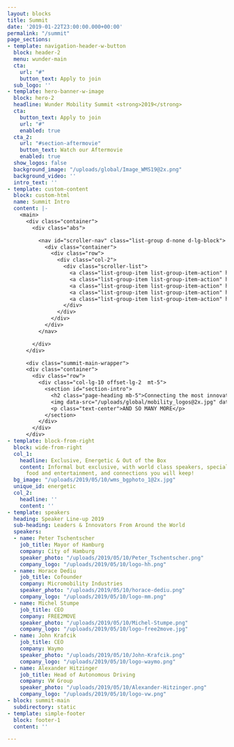 ```yaml
---
layout: blocks
title: Summit
date: '2019-01-22T23:00:00.000+00:00'
permalink: "/summit"
page_sections:
- template: navigation-header-w-button
  block: header-2
  menu: wunder-main
  cta:
    url: "#"
    button_text: Apply to join
  sub_logo: ''
- template: hero-banner-w-image
  block: hero-2
  headline: Wunder Mobility Summit <strong>2019</strong>
  cta:
    button_text: Apply to join
    url: "#"
    enabled: true
  cta_2:
    url: "#section-aftermovie"
    button_text: Watch our Aftermovie
    enabled: true
  show_logos: false
  background_image: "/uploads/global/Image_WMS19@2x.png"
  background_video: ''
  intro_text: ''
- template: custom-content
  block: custom-html
  name: Summit Intro
  content: |-
    <main>
      <div class="container">
        <div class="abs">

          <nav id="scroller-nav" class="list-group d-none d-lg-block">
            <div class="container">
              <div class="row">
                <div class="col-2">
                  <div class="scroller-list">
                    <a class="list-group-item list-group-item-action" href="#section-intro">Intro</a>
                    <a class="list-group-item list-group-item-action" href="#section-speakers">Speakers</a>
                    <a class="list-group-item list-group-item-action" href="#section-agenda">Agenda</a>
                    <a class="list-group-item list-group-item-action" href="#section-wms18">WMS18</a>
                    <a class="list-group-item list-group-item-action" href="#section-press">Press</a>
                  </div>
                </div>
              </div>
            </div>
          </nav>

        </div>
      </div>

      <div class="summit-main-wrapper">
      <div class="container">
        <div class="row">
          <div class="col-lg-10 offset-lg-2  mt-5">
            <section id="section-intro">
              <h2 class="page-heading mb-5">Connecting the most innovative minds in mobility</h2>
              <img data-src="/uploads/global/mobility_logos@2x.jpg" data-srcset="/uploads/global/mobility_logos@2x.jpg 2x" alt="logos of previous attendees"  class="mw-100 mb-3" />
              <p class="text-center">AND SO MANY MORE</p>
            </section>
          </div>
        </div>
      </div>
- template: block-from-right
  block: wide-from-right
  col_1:
    headline: Exclusive, Energetic & Out of the Box
    content: Informal but exclusive, with world class speakers, special events, great
      food and entertainment, and connections you will keep!
  bg_image: "/uploads/2019/05/10/wms_bgphoto_1@2x.jpg"
  unique_id: energetic
  col_2:
    headline: ''
    content: ''
- template: speakers
  heading: Speaker Line-up 2019
  sub-heading: Leaders & Innovators From Around the World
  speakers:
  - name: Peter Tschentscher
    job_title: Mayor of Hamburg
    company: City of Hamburg
    speaker_photo: "/uploads/2019/05/10/Peter_Tschentscher.png"
    company_logo: "/uploads/2019/05/10/logo-hh.png"
  - name: Horace Dediu
    job_title: Cofounder
    company: Micromobility Industries
    speaker_photo: "/uploads/2019/05/10/horace-dediu.png"
    company_logo: "/uploads/2019/05/10/logo-mm.png"
  - name: Michel Stumpe
    job_title: CEO
    company: FREE2MOVE
    speaker_photo: "/uploads/2019/05/10/Michel-Stumpe.png"
    company_logo: "/uploads/2019/05/10/logo-free2move.jpg"
  - name: John Krafcik
    job_title: CEO
    company: Waymo
    speaker_photo: "/uploads/2019/05/10/John-Krafcik.png"
    company_logo: "/uploads/2019/05/10/logo-waymo.png"
  - name: Alexander Hitzinger
    job_title: Head of Autonomous Driving
    company: VW Group
    speaker_photo: "/uploads/2019/05/10/Alexander-Hitzinger.png"
    company_logo: "/uploads/2019/05/10/logo-vw.png"
- block: summit-main
  subdirectory: static
- template: simple-footer
  block: footer-1
  content: ''

---
```

